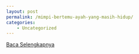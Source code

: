 ```yaml
---
layout: post
permalink: /mimpi-bertemu-ayah-yang-masih-hidup/
categories:
    - Uncategorized
---
```


[Baca Selengkapnya](/03)